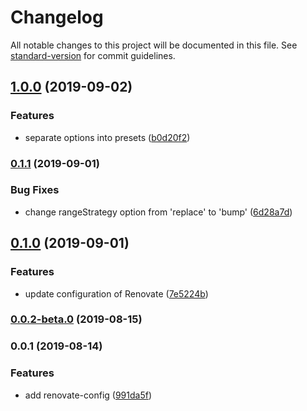 # Changelog

All notable changes to this project will be documented in this file. See [standard-version](https://github.com/conventional-changelog/standard-version) for commit guidelines.

## [1.0.0](https://github.com/hi85gh/renovate-config/compare/v0.1.1...v1.0.0) (2019-09-02)


### Features

* separate options into presets ([b0d20f2](https://github.com/hi85gh/renovate-config/commit/b0d20f2))

### [0.1.1](https://github.com/hi85gh/renovate-config/compare/v0.1.0...v0.1.1) (2019-09-01)


### Bug Fixes

* change rangeStrategy option from 'replace' to 'bump' ([6d28a7d](https://github.com/hi85gh/renovate-config/commit/6d28a7d))

## [0.1.0](https://github.com/hi85gh/renovate-config/compare/v0.0.2-beta.0...v0.1.0) (2019-09-01)


### Features

* update configuration of Renovate ([7e5224b](https://github.com/hi85gh/renovate-config/commit/7e5224b))

### [0.0.2-beta.0](https://github.com/hi85gh/renovate-config/compare/v0.0.1...v0.0.2-beta.0) (2019-08-15)

### 0.0.1 (2019-08-14)


### Features

* add renovate-config ([991da5f](https://github.com/hi85gh/renovate-config/commit/991da5f))
